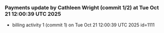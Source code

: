 
### Payments update by Cathleen Wright (commit 1/2) at Tue Oct 21 12:00:39 UTC 2025
- billing activity 1 (commit 1) on Tue Oct 21 12:00:39 UTC 2025 id=1111
